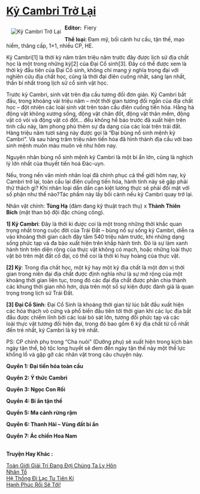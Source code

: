<a href="https://utruyen.com/ky-cambri-tro-lai/10706/" title="Kỷ Cambri Trở Lại"><h1>Kỷ Cambri Trở Lại</h1></a><div style="display:table"><img align="right" style="float: left; padding: 10px;" src="https://utruyen.com/images/story/200x260/ky-cambri-tro-lai.jpg" alt="Kỷ Cambri Trở Lại"><b>Editor:  </b>Fiery<p></p><b>Thể loại: </b>Đam mỹ, bối cảnh hư cấu, tận thế, mạo hiểm, thăng cấp, 1×1, nhiều CP, HE.<p></p>Kỷ Cambri[1] là thời kỳ năm trăm triệu năm trước đây được lịch sử địa chất học là một trong những kỷ[2] của Đại Cổ sinh[3]. Đây có thể được xem là thời kỳ đầu tiên của Đại Cổ sinh, không chỉ mang ý nghĩa trọng đại với nghiên cứu địa chất học, cũng là thời đại điên cuồng nhất, sáng lạn nhất, thần bí nhất trong lịch sử cổ sinh vật học.<p></p>Trước kỷ Cambri, sinh vật trên địa cầu tương đối đơn giản. Kỷ Cambri bắt đầu, trong khoảng vài triệu năm – một thời gian tương đối ngắn của địa chất học – đột nhiên các loài sinh vật trên toàn cầu điên cuồng tiến hóa. Hằng hà động vật không xương sống, động vật chân đốt, động vật thân mềm, động vật có vòi và động vật có đốt… đều không hề báo trước đã xuất hiện trên tinh cầu này, làm phong phú thêm sự đa dạng của các loài trên trái đất. Hàng triệu năm tươi sáng này được gọi là “Đại bùng nổ sinh mệnh kỷ Cambri”. Và sau hàng trăm triệu năm tiến hóa đã hình thành địa cầu với bao sinh mệnh muôn màu muôn vẻ như hôm nay.<p></p>Nguyên nhân bùng nổ sinh mệnh kỷ Cambri là một bí ẩn lớn, cũng là nghịch lý lớn nhất của thuyết tiến hoá Đác-uyn.<p></p>Nếu, trong nền văn minh nhân loại đã chinh phục cả thế giới hôm nay, kỷ Cambri trở lại, toàn cầu lại điên cuồng tiến hóa, hành tinh này sẽ gặp phải thử thách gì? Khi nhân loại dần dần cạn kiệt lương thực sẽ phải đối mặt với số phận như thế nào?Tác phẩm này lấy bối cảnh nếu kỷ Cambri quay trở lại.<p></p>Nhân vật chính: <strong>Tùng Hạ</strong> (đảm đang kỹ thuật trạch thụ) x <strong>Thành Thiên Bích</strong> (mặt than bộ đội đặc chủng công).<p></p><strong>1] </strong><strong>Kỷ Cambri</strong>: Đây là thời kì được coi là một trong những thời khắc quan trọng nhất trong cuộc đời của Trái Đất – bùng nổ sự sống kỷ Cambri, diễn ra vào khoảng thời gian cách đây tầm 540 triệu năm trước, khi những dạng sống phức tạp và đa bào xuất hiện trên khắp hành tinh. Đó là sự làm xanh hành tinh trên diện rộng của thực vật không có mạch, hoặc những loài thực vật bò trên mặt đất cổ đại, có thể coi là thời kì huy hoàng của thực vật.<p></p><strong>[2] </strong><strong>Kỷ</strong>: Trong địa chất học, một kỷ hay một kỷ địa chất là một đơn vị thời gian trong niên đại địa chất được định nghĩa như là sự mở rộng của một khoảng thời gian liên tục, trong đó các đại địa chất được phân chia thành các khung thời gian nhỏ hơn, dựa trên một số sự kiện được đánh giá là quan trọng trong lịch sử Trái Đất.<p></p><strong>[3] </strong><strong>Đại Cổ Sinh</strong>: Đại Cổ Sinh là khoảng thời gian từ lúc bắt đầu xuất hiện các hóa thạch vỏ cứng và phổ biến đầu tiên tới thời gian khi các lục địa bắt đầu được chiếm lĩnh bởi các loài bò sát lớn, tương đối phức tạp và các loài thực vật tương đối hiện đại, trong đó bao gồm 6 kỷ địa chất từ cổ nhất đến trẻ nhất, kỷ Cambri là kỷ trẻ nhất.<p></p>PS: CP chính phụ trong “Cha nuôi” (Dưỡng phụ) sẽ xuất hiện trong kịch bản ngày tận thế, bộ tộc long huyết sẽ đem đến ngày tận thế này một thế lực khổng lồ và gặp gỡ các nhân vật trong câu chuyện này.<p></p><strong><p></p>Quyển 1: Đại tiến hóa toàn cầu</strong><p></p><strong>Quyển 2: Ý thức Cambri</strong><p></p><strong>Quyển 3: Ngọc Con Rối</strong><p></p><strong>Quyển 4: Bí ẩn tận thế</strong><p></p><strong>Quyển 5: Ma cảnh rừng rậm</strong><p></p><strong>Quyển 6: Thanh Hải – Vùng đất bí ẩn</strong><p></p><strong>Quyển 7: Ác chiến Hoa Nam</strong></div><p><br><b>Truyện Hay Khác :</b></p><a href="https://utruyen.com/toan-gioi-giai-tri-dang-doi-chung-ta-ly-hon/19196/" alt="Toàn Giới Giải Trí Đang Đợi Chúng Ta Ly Hôn">Toàn Giới Giải Trí Đang Đợi Chúng Ta Ly Hôn</a><br/><a href="https://truyenngontinhay.wordpress.com/2019/10/03/nhan-to-2/" alt="Nhân Tổ">Nhân Tổ</a><br/><a href="https://github.com/quanluxury/truyenhot/tree/master/truyenhay/17549/" alt="Hệ Thống Đi Lạc Tu Tiên Kí">Hệ Thống Đi Lạc Tu Tiên Kí</a><br/><a href="https://www.flickr.com/photos/183745219@N08/49100592001/" alt="Hạnh Phúc Rồi Sẽ Tới!">Hạnh Phúc Rồi Sẽ Tới!</a><br/>